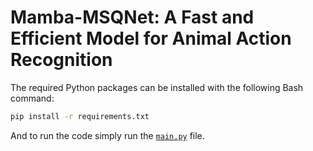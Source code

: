 # Mamba-MSQNet: A Fast and Efficient Model for Animal Action Recognition


 The required Python packages can be installed with the following Bash command:

```bash
pip install -r requirements.txt
```

And to run the code simply run the [`main.py`](http://main.py) file.
